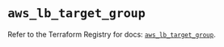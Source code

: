# `aws_lb_target_group`

Refer to the Terraform Registry for docs: [`aws_lb_target_group`](https://registry.terraform.io/providers/hashicorp/aws/3.76.1/docs/resources/lb_target_group).
